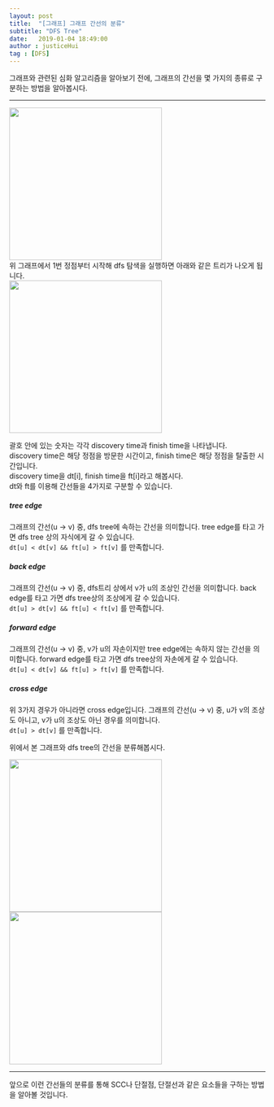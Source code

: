 ```yaml
---
layout: post
title:  "[그래프] 그래프 간선의 분류"
subtitle: "DFS Tree"
date:   2019-01-04 18:49:00
author : justiceHui
tag : [DFS]
---
```


그래프와 관련된 심화 알고리즘을 알아보기 전에, 그래프의 간선을 몇 가지의 종류로 구분하는 방법을 알아봅시다.

<hr>

<img src = "https://i.imgur.com/Wt5o5tb.png" width = "300px"><br>
위 그래프에서 1번 정점부터 시작해 dfs 탐색을 실행하면 아래와 같은 트리가 나오게 됩니다.<br>
<img src = "https://i.imgur.com/FtIklxG.png" width = "300px">

괄호 안에 있는 숫자는 각각 discovery time과 finish time을 나타냅니다.<br>
discovery time은 해당 정점을 방문한 시간이고, finish time은 해당 정점을 탈출한 시간입니다.<br>
discovery time을 dt[i], finish time을 ft[i]라고 해봅시다.<br>
dt와 ft를 이용해 간선들을 4가지로 구분할 수 있습니다.

##### tree edge
그래프의 간선(u -&gt; v) 중, dfs tree에 속하는 간선을 의미합니다. tree edge를 타고 가면 dfs tree 상의 자식에게 갈 수 있습니다.<br>
`dt[u] < dt[v] && ft[u] > ft[v]` 를 만족합니다.

##### back edge
그래프의 간선(u -&gt; v) 중, dfs트리 상에서 v가 u의 조상인 간선을 의미합니다. back edge를 타고 가면 dfs tree상의 조상에게 갈 수 있습니다.<br>
`dt[u] > dt[v] && ft[u] < ft[v]` 를 만족합니다.

##### forward edge
그래프의 간선(u -&gt; v) 중, v가 u의 자손이지만 tree edge에는 속하지 않는 간선을 의미합니다. forward edge를 타고 가면 dfs tree상의 자손에게 갈 수 있습니다.<br>
`dt[u] < dt[v] && ft[u] > ft[v]` 를 만족합니다.

##### cross edge
위 3가지 경우가 아니라면 cross edge입니다. 그래프의 간선(u -&gt; v) 중, u가 v의 조상도 아니고, v가 u의 조상도 아닌 경우를 의미합니다.<br>
`dt[u] > dt[v]` 를 만족합니다.

위에서 본 그래프와 dfs tree의 간선을 분류해봅시다.

<img src = "https://i.imgur.com/loc5IYP.png" width = "300px">

<img src = "https://i.imgur.com/CKA06bh.png" width = "300px">

<hr>

앞으로 이런 간선들의 분류를 통해 SCC나 단절점, 단절선과 같은 요소들을 구하는 방법을 알아볼 것입니다.
